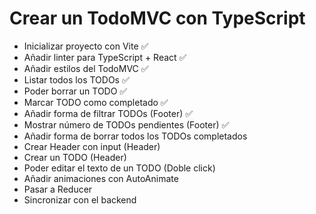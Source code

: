 # Crear un TodoMVC con TypeScript

- Inicializar proyecto con Vite ✅
- Añadir linter para TypeScript + React ✅
- Añadir estilos del TodoMVC ✅
- Listar todos los TODOs ✅
- Poder borrar un TODO ✅
- Marcar TODO como completado ✅
- Añadir forma de filtrar TODOs (Footer) ✅
- Mostrar número de TODOs pendientes (Footer) ✅
- Añadir forma de borrar todos los TODOs completados
- Crear Header con input (Header)
- Crear un TODO (Header)
- Poder editar el texto de un TODO (Doble click)
- Añadir animaciones con AutoAnimate
- Pasar a Reducer
- Sincronizar con el backend
